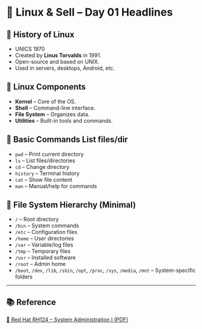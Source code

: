 # 🐧 Linux & Sell – Day 01 Headlines

## 🔹 History of Linux
- UNICS 1970
- Created by **Linus Torvalds** in 1991.
- Open-source and based on UNIX.
- Used in servers, desktops, Android, etc.

## 🔹 Linux Components
- **Kernel** – Core of the OS.
- **Shell** – Command-line interface.
- **File System** – Organizes data.
- **Utilities** – Built-in tools and commands.

## 🔹 Basic Commands List files/dir
- `pwd` – Print current directory
- `ls` – List files/directories
- `cd` – Change directory
- `history` – Terminal history
- `cat` – Show file content
- `man` – Manual/help for commands

## 🔹 File System Hierarchy (Minimal)
- `/` – Root directory
- `/bin` – System commands
- `/etc` – Configuration files
- `/home` – User directories
- `/var` – Variable/log files
- `/tmp` – Temporary files
- `/usr` – Installed software
- `/root` – Admin home
- `/boot`, `/dev`, `/lib`, `/sbin`, `/opt`, `/proc`, `/sys`, `/media`, `/mnt` – System-specific folders

---

## 📚 Reference  
[📘 Red Hat RH124 – System Administration I (PDF)](https://ipcompro.net/IpComPro/Training-Materials/Linux/Books/Red%20Hat%20RHCSA-RHCE%208%20-%20Offical%20Cert%20Guide/Red%20Hat%20Enterprise%20Linux%208.0%20RH124%20-%20Red%20Hat%20System%20Administration%20I.%201-2019.pdf)
